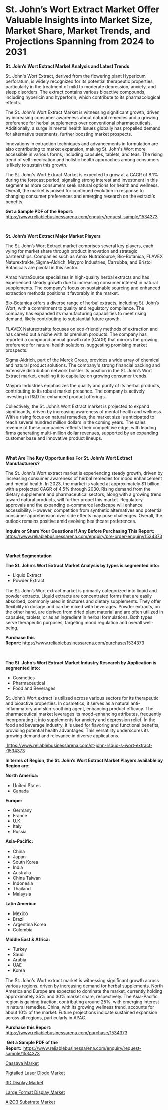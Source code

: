 <p><h1>St. John’s Wort Extract Market Offer Valuable Insights into Market Size, Market Share, Market Trends, and Projections Spanning from 2024 to 2031</h1></p><p><strong>St. John’s Wort Extract Market Analysis and Latest Trends</strong></p>
<p><p>St. John's Wort Extract, derived from the flowering plant Hypericum perforatum, is widely recognized for its potential therapeutic properties, particularly in the treatment of mild to moderate depression, anxiety, and sleep disorders. The extract contains various bioactive compounds, including hypericin and hyperforin, which contribute to its pharmacological effects. </p><p>The St. John's Wort Extract Market is witnessing significant growth, driven by increasing consumer awareness about natural remedies and a growing preference for herbal supplements over conventional pharmaceuticals. Additionally, a surge in mental health issues globally has propelled demand for alternative treatments, further boosting market prospects. </p><p>Innovations in extraction techniques and advancements in formulation are also contributing to market expansion, making St. John's Wort more accessible in various forms, including capsules, tablets, and teas. The rising trend of self-medication and holistic health approaches among consumers is likely to sustain this growth. </p><p>The St. John's Wort Extract Market is expected to grow at a CAGR of 8.1% during the forecast period, signaling strong interest and investment in this segment as more consumers seek natural options for health and wellness. Overall, the market is poised for continued evolution in response to changing consumer preferences and emerging research on the extract's benefits.</p></p>
<p><strong>Get a Sample PDF of the Report:&nbsp;</strong> <a href="https://www.reliablebusinessarena.com/enquiry/request-sample/1534373?utm_campaign=1259&utm_medium=2&utm_source=Github&utm_content=ia&utm_term=29092024&utm_id=st-johns-wort-extract">https://www.reliablebusinessarena.com/enquiry/request-sample/1534373</a></p>
<p>&nbsp;</p>
<p><strong>St. John’s Wort Extract Major Market Players</strong></p>
<p><p>The St. John’s Wort Extract market comprises several key players, each vying for market share through product innovation and strategic partnerships. Companies such as Amax NutraSource, Bio-Botanica, FLAVEX Naturextrakte, Sigma-Aldrich, Maypro Industries, Carrubba, and Bristol Botanicals are pivotal in this sector.</p><p>Amax NutraSource specializes in high-quality herbal extracts and has experienced steady growth due to increasing consumer interest in natural supplements. The company's focus on sustainable sourcing and enhanced extraction methods positions it favorably in the market.</p><p>Bio-Botanica offers a diverse range of herbal extracts, including St. John’s Wort, with a commitment to quality and regulatory compliance. The company has expanded its manufacturing capabilities to meet rising demand, likely contributing to substantial future growth.</p><p>FLAVEX Naturextrakte focuses on eco-friendly methods of extraction and has carved out a niche with its premium products. The company has reported a compound annual growth rate (CAGR) that mirrors the growing preference for natural health solutions, suggesting promising market prospects.</p><p>Sigma-Aldrich, part of the Merck Group, provides a wide array of chemical and natural product solutions. The company's strong financial backing and extensive distribution network bolster its position in the St. John’s Wort Extract market, enabling it to capitalize on growing consumer trends.</p><p>Maypro Industries emphasizes the quality and purity of its herbal products, contributing to its robust market presence. The company is actively investing in R&D for enhanced product offerings.</p><p>Collectively, the St. John’s Wort Extract market is projected to expand significantly, driven by increasing awareness of mental health and wellness. With a rising focus on natural remedies, the market size is anticipated to reach several hundred million dollars in the coming years. The sales revenue of these companies reflects their competitive edge, with leading firms generating multi-million dollar revenues, supported by an expanding customer base and innovative product lineups.</p></p>
<p>&nbsp;</p>
<p><strong>What Are The Key Opportunities For St. John’s Wort Extract Manufacturers?</strong></p>
<p><p>The St. John's Wort extract market is experiencing steady growth, driven by increasing consumer awareness of herbal remedies for mood enhancement and mental health. In 2023, the market is valued at approximately $1 billion, with a projected CAGR of 4.5% through 2030. Rising demand from the dietary supplement and pharmaceutical sectors, along with a growing trend toward natural products, will further propel this market. Regulatory approvals and the expanding e-commerce landscape will enhance accessibility. However, competition from synthetic alternatives and potential consumer apprehension over side effects may pose challenges. Overall, the outlook remains positive amid evolving healthcare preferences.</p></p>
<p><strong>Inquire or Share Your Questions If Any Before Purchasing This Report:</strong> <a href="https://www.reliablebusinessarena.com/enquiry/pre-order-enquiry/1534373?utm_campaign=1259&utm_medium=2&utm_source=Github&utm_content=ia&utm_term=29092024&utm_id=st-johns-wort-extract">https://www.reliablebusinessarena.com/enquiry/pre-order-enquiry/1534373</a></p>
<p>&nbsp;</p>
<p><strong>Market Segmentation</strong></p>
<p><strong>The St. John’s Wort Extract Market Analysis by types is segmented into:</strong></p>
<p><ul><li>Liquid Extract</li><li>Powder Extract</li></ul></p>
<p><p>The St. John’s Wort extract market is primarily categorized into liquid and powder extracts. Liquid extracts are concentrated forms that are easily absorbed, commonly used in tinctures and dietary supplements. They offer flexibility in dosage and can be mixed with beverages. Powder extracts, on the other hand, are derived from dried plant material and are often utilized in capsules, tablets, or as an ingredient in herbal formulations. Both types serve therapeutic purposes, targeting mood regulation and overall well-being.</p></p>
<p><strong>Purchase this Report:&nbsp;</strong><a href="https://www.reliablebusinessarena.com/purchase/1534373?utm_campaign=1259&utm_medium=2&utm_source=Github&utm_content=ia&utm_term=29092024&utm_id=st-johns-wort-extract">https://www.reliablebusinessarena.com/purchase/1534373</a></p>
<p>&nbsp;</p>
<p><strong>The St. John’s Wort Extract Market Industry Research by Application is segmented into:</strong></p>
<p><ul><li>Cosmetics</li><li>Pharmaceutical</li><li>Food and Beverages</li></ul></p>
<p><p>St. John’s Wort extract is utilized across various sectors for its therapeutic and bioactive properties. In cosmetics, it serves as a natural anti-inflammatory and skin-soothing agent, enhancing product efficacy. The pharmaceutical market leverages its mood-enhancing attributes, frequently incorporating it into supplements for anxiety and depression relief. In the food and beverage industry, it is used for flavoring and functional benefits, providing potential health advantages. This versatility underscores its growing demand and relevance in diverse applications.</p></p>
<p><a href="https://www.reliablebusinessarena.com/st-john-rsquo-s-wort-extract-r1534373?utm_campaign=1259&utm_medium=2&utm_source=Github&utm_content=ia&utm_term=29092024&utm_id=st-johns-wort-extract">&nbsp;https://www.reliablebusinessarena.com/st-john-rsquo-s-wort-extract-r1534373</a></p>
<p><strong>In terms of Region, the St. John’s Wort Extract Market Players available by Region are:</strong></p>
<p>
    <p> <strong> North America: </strong>
        <ul>
            <li>United States</li>
            <li>Canada</li>
        </ul>
        </p> 
    <p> <strong> Europe: </strong>
        <ul>
            <li>Germany</li>
            <li>France</li>
            <li>U.K.</li>
            <li>Italy</li>
            <li>Russia</li>
        </ul>
        </p> 
    <p> <strong> Asia-Pacific: </strong>
        <ul>
            <li>China</li>
            <li>Japan</li>
            <li>South Korea</li>
            <li>India</li>
            <li>Australia</li>
            <li>China Taiwan</li>
            <li>Indonesia</li>
            <li>Thailand</li>
            <li>Malaysia</li>
        </ul>
        </p> 
    <p> <strong> Latin America: </strong>
        <ul>
            <li>Mexico</li>
            <li>Brazil</li>
            <li>Argentina Korea</li>
            <li>Colombia</li>
        </ul>
        </p> 
    <p> <strong> Middle East & Africa: </strong>
        <ul>
            <li>Turkey</li>
            <li>Saudi</li>
            <li>Arabia</li>
            <li>UAE</li>
            <li>Korea</li>
        </ul>
    </p>
    </p>
<p><p>The St. John's Wort extract market is witnessing significant growth across various regions, driven by increasing demand for herbal supplements. North America and Europe are expected to dominate the market, currently holding approximately 35% and 30% market share, respectively. The Asia-Pacific region is gaining traction, contributing around 25%, with emerging interest in natural remedies. China, with its growing wellness trend, accounts for about 10% of the market. Future projections indicate sustained expansion across all regions, particularly in APAC.</p></p>
<p><strong>Purchase this Report: </strong><a href="https://www.reliablebusinessarena.com/purchase/1534373?utm_campaign=1259&utm_medium=2&utm_source=Github&utm_content=ia&utm_term=29092024&utm_id=st-johns-wort-extract">https://www.reliablebusinessarena.com/purchase/1534373</a></p>
<p>&nbsp;<strong>Get a Sample PDF of the Report:&nbsp;&nbsp;</strong><a href="https://www.reliablebusinessarena.com/enquiry/request-sample/1534373?utm_campaign=1259&utm_medium=2&utm_source=Github&utm_content=ia&utm_term=29092024&utm_id=st-johns-wort-extract">https://www.reliablebusinessarena.com/enquiry/request-sample/1534373</a></p>
<p><strong></strong></p>
<p><p><a href="https://www.linkedin.com/pulse/strategic-roadmap-global-cassava-market-insights-opportunities-6phjc?utm_campaign=1259&utm_medium=2&utm_source=Github&utm_content=ia&utm_term=29092024&utm_id=st-johns-wort-extract">Cassava Market</a></p><p><a href="https://issuu.com/reportprime-2/docs/pigtailed-laser-diode-market-size-2_488e379cc06e21?utm_campaign=1259&utm_medium=2&utm_source=Github&utm_content=ia&utm_term=29092024&utm_id=st-johns-wort-extract">Pigtailed Laser Diode Market</a></p><p><a href="https://www.linkedin.com/pulse/3d-display-market-revolution-2024-2031-trends-shaping-updte?utm_campaign=1259&utm_medium=2&utm_source=Github&utm_content=ia&utm_term=29092024&utm_id=st-johns-wort-extract">3D Display Market</a></p><p><a href="https://www.linkedin.com/pulse/large-format-display-industry-sector-market-dynamics-future-dwzee?utm_campaign=1259&utm_medium=2&utm_source=Github&utm_content=ia&utm_term=29092024&utm_id=st-johns-wort-extract">Large Format Display Market</a></p><p><a href="https://issuu.com/reportprime-2/docs/al2o3-substrate-market-size-2030.pp_ad5b70f40f9228?utm_campaign=1259&utm_medium=2&utm_source=Github&utm_content=ia&utm_term=29092024&utm_id=st-johns-wort-extract">Al2O3 Substrate Market</a></p></p>